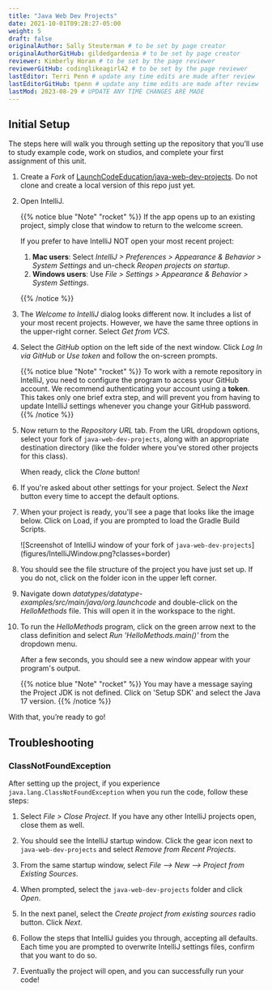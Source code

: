 ```yaml
---
title: "Java Web Dev Projects"
date: 2021-10-01T09:28:27-05:00
weight: 5
draft: false
originalAuthor: Sally Steuterman # to be set by page creator
originalAuthorGitHub: gildedgardenia # to be set by page creator
reviewer: Kimberly Horan # to be set by the page reviewer
reviewerGitHub: codinglikeagirl42 # to be set by the page reviewer
lastEditor: Terri Penn # update any time edits are made after review
lastEditorGitHub: tpenn # update any time edits are made after review
lastMod: 2023-08-29 # UPDATE ANY TIME CHANGES ARE MADE
---
```


## Initial Setup

The steps here will walk you through setting up the repository that you’ll
use to study example code, work on studios, and complete your first
assignment of this unit.

1. Create a *Fork* of [LaunchCodeEducation/java-web-dev-projects](https://github.com/LaunchCodeEducation/java-web-dev-projects).
   Do not clone and create a local version of this repo just yet.

1. Open IntelliJ.

   {{% notice blue "Note" "rocket" %}}
   If the app opens up to an existing project, simply close that window to
   return to the welcome screen.
   
   If you prefer to have IntelliJ NOT open your most recent project:
   
   1. **Mac users**: Select
      *IntelliJ > Preferences > Appearance & Behavior > System Settings* and
      un-check *Reopen projects on startup*.
   1. **Windows users**: Use *File > Settings > Appearance & Behavior > System
      Settings*.

   {{% /notice %}}

1. The *Welcome to IntelliJ* dialog looks different now. It includes a list of
   your most recent projects. However, we have the same three options in the
   upper-right corner. Select *Get from VCS*.

1. Select the *GitHub* option on the left side of the next window. Click
   *Log In via GitHub* or *Use token* and follow the on-screen prompts.

   {{% notice blue "Note" "rocket" %}}
   To work with a remote repository in IntelliJ, you need to configure the
   program to access your GitHub account. We recommend authenticating your
   account using a **token**. This takes only one brief extra step, and will
   prevent you from having to update IntelliJ settings whenever you change
   your GitHub password.
   {{% /notice %}}

1. Now return to the *Repository URL* tab. From the URL dropdown options,
   select your fork of `java-web-dev-projects`, along with an appropriate
   destination directory (like the folder where you’ve stored other projects
   for this class).

   When ready, click the *Clone* button!

1. If you're asked about other settings for your project. Select the *Next*
   button every time to accept the default options.
1. When your project is ready, you'll see a page that looks like the image
   below. Click on Load, if you are prompted to load the Gradle Build Scripts.
   
   ![Screenshot of IntelliJ window of your fork of `java-web-dev-projects`]
   (figures/IntelliJWindow.png?classes=border)

1. You should see the file structure of the project you have just set up.  If
   you do not, click on the folder icon in the upper left corner.

1. Navigate down *datatypes/datatype-examples/src/main/java/org.launchcode*
   and double-click on the *HelloMethods* file.  This will open it in the
   workspace to the right.

1. To run the *HelloMethods* program, click on the green arrow next to the class
   definition and select *Run 'HelloMethods.main()'* from the dropdown menu.

   After a few seconds, you should see a new window appear with your program's
   output.
   
   {{% notice blue "Note" "rocket" %}}
   You may have a message saying the Project JDK is not defined. Click on
   'Setup SDK' and select the Java 17 version.
   {{% /notice %}}

With that, you’re ready to go!

## Troubleshooting

### ClassNotFoundException

After setting up the project, if you experience `java.lang.ClassNotFoundException`
when you run the code, follow these steps:

1. Select *File > Close Project*. If you have any other IntelliJ projects open,
   close them as well.

1. You should see the IntelliJ startup window. Click the gear icon next to
   `java-web-dev-projects` and select *Remove from Recent Projects*.

1. From the same startup window, select
   *File --> New --> Project from Existing Sources*.

1. When prompted, select the `java-web-dev-projects` folder and click *Open*.
1. In the next panel, select the *Create project from existing sources* radio
   button. Click *Next*.

1. Follow the steps that IntelliJ guides you through, accepting all defaults.
   Each time you are prompted to overwrite IntelliJ settings files, confirm
   that you want to do so.
1. Eventually the project will open, and you can successfully run your code!